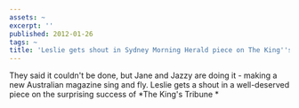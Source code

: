 ```yaml
---
assets: ~
excerpt: ''
published: 2012-01-26
tags: ~
title: 'Leslie gets shout in Sydney Morning Herald piece on The King''s Tribune '
---
```

They said it couldn't be done, but Jane and Jazzy are doing it - making a new Australian magazine sing and fly. Leslie gets a shout in a well-deserved piece on the surprising success of *The King's Tribune *